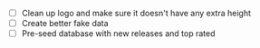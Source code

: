 - [ ] Clean up logo and make sure it doesn't have any extra height
- [ ] Create better fake data
- [ ] Pre-seed database with new releases and top rated
